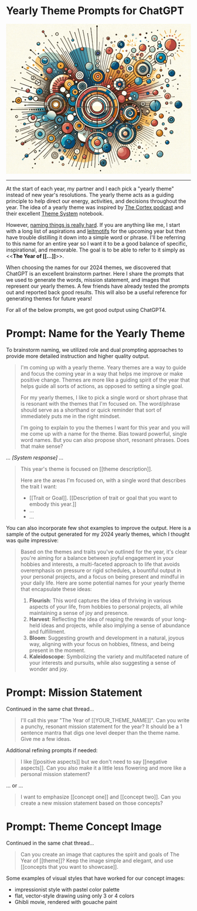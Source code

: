 # Yearly Theme Prompts for ChatGPT

![Cover image](https://github.com/vivqu/yearly-theme-prompts/blob/main/yearly-theme.png)

---

At the start of each year, my partner and I each pick a "yearly theme" instead of new year's resolutions. The yearly theme acts as a guiding principle to help direct our energy, activities, and decisions throughout the year. The idea of a yearly theme was inspired by [The Cortex podcast](https://www.relay.fm/cortex) and their excellent [Theme System](https://www.themesystem.com/) notebook.

However, [naming things is really hard](https://martinfowler.com/bliki/TwoHardThings.html). If you are anything like me, I start with a long list of aspirations and [leitmotifs](https://www.youtube.com/watch?v=itMJ-fUPXqE) for the upcoming year but then have trouble distilling it down into a simple word or phrase. I'll be referring to this name for an entire year so I want it to be a good balance of specific, inspirational, and memorable. The goal is to be able to refer to it simply as <<**The Year of \[\[...\]\]**>>.

When choosing the names for our 2024 themes, we discovered that ChatGPT is an excellent brainstorm partner. Here I share the prompts that we used to generate the words, mission statement, and images that represent our yearly themes. A few friends have already tested the prompts out and reported back good results. This will also be a useful reference for generating themes for future years!

For all of the below prompts, we got good output using ChatGPT4. 


# Prompt: Name for the Yearly Theme

To brainstorm naming, we utilized role and dual prompting approaches to provide more detailed instruction and higher quality output.

> I'm coming up with a yearly theme. Yeary themes are a way to guide and focus the coming year in a way that helps me improve or make positive change. Themes are more like a guiding spirit of the year that helps guide all sorts of actions, as opposed to setting a single goal. 
> 
> For my yearly themes, I like to pick a single word or short phrase that is resonant with the themes that I'm focused on. The word/phrase should serve as a shorthand or quick reminder that sort of immediately puts me in the right mindset. 
> 
> I'm going to explain to you the themes I want for this year and you will me come up with a name for the theme. Bias toward powerful, single word names. But you can also propose short, resonant phrases. Does that make sense?

<i>... \[System response\] ...</i>

> This year's theme is focused on [[theme description]].
> 
> Here are the areas I'm focused on, with a single word that describes the trait I want:
> - [[Trait or Goal]]. [[Description of trait or goal that you want to embody this year.]]
> - ...
> - ...

You can also incorporate few shot examples to improve the output. Here is a sample of the output generated for my 2024 yearly themes, which I thought was quite impressive:

> Based on the themes and traits you've outlined for the year, it's clear you're aiming for a balance between joyful engagement in your hobbies and interests, a multi-faceted approach to life that avoids overemphasis on pressure or rigid schedules, a bountiful output in your personal projects, and a focus on being present and mindful in your daily life. Here are some potential names for your yearly theme that encapsulate these ideas:
> 1. **Flourish**: This word captures the idea of thriving in various aspects of your life, from hobbies to personal projects, all while maintaining a sense of joy and presence.
> 2. **Harvest**: Reflecting the idea of reaping the rewards of your long-held ideas and projects, while also implying a sense of abundance and fulfillment.
> 3. **Bloom**: Suggesting growth and development in a natural, joyous way, aligning with your focus on hobbies, fitness, and being present in the moment.
> 4. **Kaleidoscope**: Symbolizing the variety and multifaceted nature of your interests and pursuits, while also suggesting a sense of wonder and joy.


# Prompt: Mission Statement

Continued in the same chat thread...

> I'll call this year "The Year of [[YOUR_THEME_NAME]]". Can you write a punchy, resonant mission statement for the year? It should be a 1 sentence mantra that digs one level deeper than the theme name. Give me a few ideas. 

Additional refining prompts if needed:

> I like [[positive aspects]] but we don't need to say [[negative aspects]]. Can you also make it a little less flowering and more like a personal mission statement?

... or ...

> I want to emphasize [[concept one]] and [[concept two]]. Can you create a new mission statement based on those concepts?

# Prompt: Theme Concept Image

Continued in the same chat thread...

> Can you create an image that captures the spirit and goals of The Year of [[theme]]? Keep the image simple and elegant, and use [[concepts that you want to showcase]].

Some examples of visual styles that have worked for our concept images:
- impressionist style with pastel color palette
- flat, vector-style drawing using only 3 or 4 colors
- Ghibli movie, rendered with gouache paint